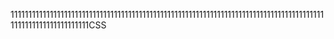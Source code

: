 11111111111111111111111111111111111111111111111111111111111111111111111111111111111111111111111111111111111111CSS

